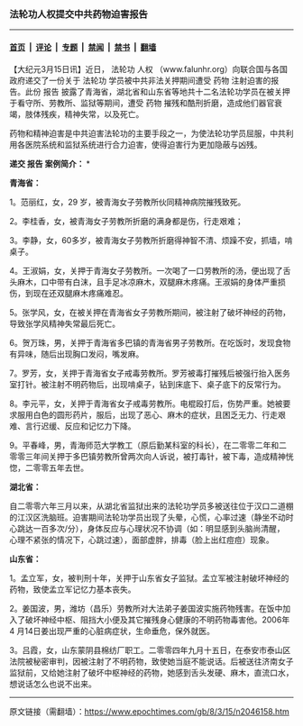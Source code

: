 ### 法轮功人权提交中共药物迫害报告

---

#### [首页](../../../..?n2046158) &nbsp;|&nbsp; [评论](../../../../../epoch-comment?n2046158) &nbsp;|&nbsp; [专题](../../../../../epoch-special?n2046158) &nbsp;|&nbsp; [禁闻](../../../../../epoch-news?n2046158) &nbsp;|&nbsp; [禁书](../../../../../books?n2046158) &nbsp;|&nbsp; [翻墙](https://github.com/gfw-breaker/nogfw/blob/master/README.md?n2046158)


<div class="post_content" id="artbody" itemprop="articleBody">
 <!-- article content begin -->
 <p>
  【大纪元3月15日讯】近日，
  <ok href="https://www.epochtimes.com/gb/tag/%E6%B3%95%E8%BD%AE%E5%8A%9F.html">
   法轮功
  </ok>
  <ok href="https://www.epochtimes.com/gb/tag/%E4%BA%BA%E6%9D%83.html">
   人权
  </ok>
  （www.falunhr.org）向联合国与各国政府递交了一份关于
  <ok href="https://www.epochtimes.com/gb/tag/%E6%B3%95%E8%BD%AE%E5%8A%9F.html">
   法轮功
  </ok>
  学员被中共非法关押期间遭受
  <ok href="https://www.epochtimes.com/gb/tag/%E8%8D%AF%E7%89%A9.html">
   药物
  </ok>
  注射迫害的报 告。此份
  <ok href="https://www.epochtimes.com/gb/tag/%E6%8A%A5%E5%91%8A.html">
   报告
  </ok>
  披露了青海省，湖北省和山东省等地共十二名法轮功学员在被关押于看守所、劳教所、监狱等期间，遭受
  <ok href="https://www.epochtimes.com/gb/tag/%E8%8D%AF%E7%89%A9.html">
   药物
  </ok>
  摧残和酷刑折磨，造成他们器官衰竭，肢体残疾，精神失常，以及死亡。
 </p>
 <p>
  药物和精神迫害是中共迫害法轮功的主要手段之一，为使法轮功学员屈服，中共利用各医院系统和监狱系统进行合力迫害，使得迫害行为更加隐蔽与凶残。
 </p>
 <p>
  <b>
   递交
   <ok href="https://www.epochtimes.com/gb/tag/%E6%8A%A5%E5%91%8A.html">
    报告
   </ok>
   案例简介：
  </b>
  *
 </p>
 <p>
  <b>
   青海省：
  </b>
 </p>
 <p>
  1。范丽红，女，29 岁，被青海女子劳教所伙同精神病院摧残致死。
 </p>
 <p>
  2。李桂香，女，被青海女子劳教所折磨的满身都是伤，行走艰难；
 </p>
 <p>
  3。李静，女，60多岁，被青海女子劳教所折磨得神智不清、烦躁不安，抓墙，啃桌子。
 </p>
 <p>
  4。王淑娟，女，关押于青海女子劳教所。一次喝了一口劳教所的汤，便出现了舌头麻木，口中带有白沫，且手足冰凉麻木，双腿麻木疼痛。王淑娟的身体严重损 伤，到现在还双腿麻木疼痛难忍。
 </p>
 <p>
  5。张学风，女，在被关押在青海省女子劳教所期间，被注射了破坏神经的药物， 导致张学风精神失常最后死亡。
 </p>
 <p>
  6。贺万珠，男，关押于青海省多巴镇的青海省男子劳教所。在吃饭时，发现食物有异味，随后出现胸口发闷，嘴发麻。
 </p>
 <p>
  7。罗芳，女，关押于青海省女子戒毒劳教所。罗芳被毒打摧残后被强行抬入医务室打针。被注射不明药物后，出现啃桌子，钻到床底下、桌子底下的反常行为。
 </p>
 <p>
  8。李元平，女，关押于青海省女子戒毒劳教所。电棍殴打后，伤势严重。她被要 求服用白色的圆形药片，服后，出现了恶心、麻木的症状，且困乏无力、行走艰 难、言行迟缓、反应和记忆力下降。
 </p>
 <p>
  9。平春峰，男，青海师范大学教工（原后勤某科室的科长），在二零零二年和二零零三年间关押于多巴镇劳教所曾两次向人诉说，被打毒针，被下毒，造成精神恍 惚，二零零五年去世。
 </p>
 <p>
  <b>
   湖北省：
  </b>
 </p>
 <p>
  自二零零六年三月以来，从湖北省监狱出来的法轮功学员多被送往位于汉口二道棚的江汉区洗脑班。迫害期间法轮功学员出现了头晕，心慌，心率过速（静坐不动时 心跳达一百多次/分），身体反应与心理状况不协调（如：明显感到头脑尚清醒， 心理不紧张的情况下，心跳过速），面部虚胖，排毒（脸上出红痘痘）现象。
 </p>
 <p>
  <b>
   山东省：
  </b>
 </p>
 <p>
  1。孟立军，女，被判刑十年，关押于山东省女子监狱。孟立军被注射破坏神经的药物，致使孟立军记忆力基本丧失。
 </p>
 <p>
  2。姜国波，男，潍坊（昌乐）劳教所对大法弟子姜国波实施药物残害。在饭中加入了破坏神经中枢、阻挡大小便及其它摧残身心健康的不明药物毒害他。2006年4 月14日姜出现严重的心脏病症状，生命垂危，保外就医。
 </p>
 <p>
  3。吕霞，女，山东蒙阴县棉纺厂职工。二零零四年九月十五日，在泰安市泰山区法院被秘密审判，因被注射了不明药物，致使她当庭不能说话。后被送往济南女子 监狱前，又给她注射了破坏中枢神经的药物，她感到舌头发硬、麻木，直流口水， 想说话怎么也说不出来。
  <font color="#ffffff">
   (http://www.dajiyuan.com)
  </font>
 </p>
 <!-- article content end -->
 <div id="below_article_ad">
 </div>
</div>


---

原文链接（需翻墙）：https://www.epochtimes.com/gb/8/3/15/n2046158.htm